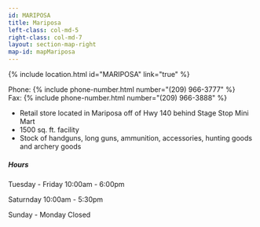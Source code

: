 ```yaml
---
id: MARIPOSA
title: Mariposa
left-class: col-md-5
right-class: col-md-7
layout: section-map-right
map-id: mapMariposa
---
```

{% include location.html id="MARIPOSA" link="true" %}

Phone: {% include phone-number.html number="(209) 966-3777" %}<br />
Fax: {% include phone-number.html number="(209) 966-3888" %}<br />

- Retail store located in Mariposa off of Hwy 140 behind Stage Stop Mini Mart
- 1500 sq. ft. facility
- Stock of handguns, long guns, ammunition, accessories, hunting goods and archery goods

##### Hours

Tuesday - Friday
10:00am - 6:00pm

Saturnday
10:00am - 5:30pm

Sunday - Monday
Closed
